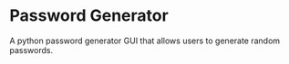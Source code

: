 # Password Generator 

A python password generator GUI that allows users to generate random passwords.
